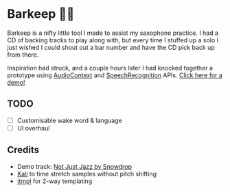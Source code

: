 # Barkeep :musical_note::saxophone:

Barkeep is a nifty little tool I made to assist my saxophone practice.
I had a CD of backing tracks to play along with, but every time I stuffed up a solo
I just wished I could shout out a bar number and have the CD pick back up from there.

Inspiration had struck, and a couple hours later I had knocked together a prototype using
[AudioContext](https://developer.mozilla.org/en/docs/Web/API/AudioContext) and
[SpeechRecognition](https://developer.mozilla.org/en-US/docs/Web/API/SpeechRecognition) APIs.
[Click here for a demo!](https://barkeep.github.io)

## TODO
- [ ] Customisable wake word & language
- [ ] UI overhaul

## Credits
- Demo track: [Not Just Jazz by Snowdrop](https://soundcloud.com/snowdrop_jpn/not-just-jazz)
- [Kali](https://github.com/Infinity/Kali) to time stretch samples without pitch shifting
- [jtmpl](https://github.com/atmin/jtmpl) for 2-way templating